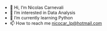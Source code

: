 - 👋 Hi, I’m Nicolas Carnevali
- 👀 I’m interested in Data Analysis
- 🌱 I’m currently learning Python
- 📫 How to reach me nicocar_lp@hotmail.com
